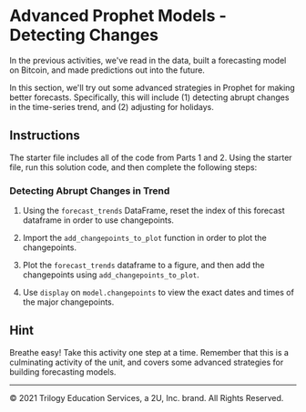 # Advanced Prophet Models - Detecting Changes

In the previous activities, we've read in the data, built a forecasting model on Bitcoin, and made predictions out into the future.

In this section, we'll try out some advanced strategies in Prophet for making better forecasts. Specifically, this will include (1) detecting abrupt changes in the time-series trend, and (2) adjusting for holidays.

## Instructions

The starter file includes all of the code from Parts 1 and 2. Using the starter file, run this solution code, and then complete the following steps:

### Detecting Abrupt Changes in Trend

1. Using the `forecast_trends` DataFrame, reset the index of this forecast dataframe in order to use changepoints.

2. Import the `add_changepoints_to_plot` function in order to plot the changepoints.

3. Plot the `forecast_trends` dataframe to a figure, and then add the changepoints using `add_changepoints_to_plot`.

4. Use `display` on `model.changepoints` to view the exact dates and times of the major changepoints.

## Hint

Breathe easy! Take this activity one step at a time. Remember that this is a culminating activity of the unit, and covers some advanced strategies for building forecasting models.

---

© 2021 Trilogy Education Services, a 2U, Inc. brand. All Rights Reserved.
